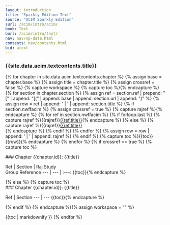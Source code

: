 ```yaml
---
layout: introduction
title: "Sparkly Edition Text"
source: "ACIM Sparkly Edition"
surl: /acim/intro/acim/
book: Text
burl: /acim/intro/text/
nav: nav/np-data.html
contents: nav/contents.html
bid: atext
---
```


### {{site.data.acim.textcontents.title}}

{% for chapter in site.data.acim.textcontents.chapter %}
  {% assign base = chapter.base %}
  {% assign title = chapter.title %}
  {% assign crossref = false %}
{% capture workspace %}
  {% capture toc %}{% endcapture %}
  {% for section in chapter.section %}
    {% assign ref = section.ref | prepend: "[" | append: "](" | append: base | append: section.url | append: ")" %}
    {% assign row = ref | append: ' | ' | append: section.title %}
    {% if section.nwffacim %}
      {% assign crossref = true %}
      {% capture rajref %}{% endcapture %}
      {% for ref in section.nwffacim %}
        {% if forloop.last %}
{% capture rajref %}{{rajref}}[{{ref.title}}]({{ref.url}}){% endcapture %}
        {% else %}
{% capture rajref %}{{rajref}}[{{ref.title}}]({{ref.url}})<br/>{% endcapture %}
        {% endif %}
      {% endfor %}
      {% assign row = row | append: ' | ' | append: rajref %}
    {% endif %}
{% capture toc %}{{toc}}
{{row}}{% endcapture %}
  {% endfor %}
  {% if crossref == true %}
  {% capture toc %}
<div id="{{chapter.ref}}" markdown="1" class="acim-toc">
### <i class="fa fa-search"></i> Chapter {{chapter.id}}: {{title}}

Ref | Section | Raj Study<br/>Group Reference
--- | --- | :---: {{toc}}{% endcapture %}
</div>
{% else %}
  {% capture toc %}
<div id="{{chapter.ref}}" markdown="1" class="acim-toc">
### <i class="fa fa-search"></i> Chapter {{chapter.id}}: {{title}}

Ref | Section
--- | --- {{toc}}{% endcapture %}
</div>
{% endif %}
{% endcapture %}{% assign workspace = "" %}

{{toc | markdownify }}
{% endfor %}



